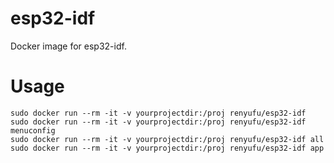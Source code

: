 # esp32-idf
Docker image for esp32-idf.

# Usage
```
sudo docker run --rm -it -v yourprojectdir:/proj renyufu/esp32-idf
sudo docker run --rm -it -v yourprojectdir:/proj renyufu/esp32-idf menuconfig
sudo docker run --rm -it -v yourprojectdir:/proj renyufu/esp32-idf all
sudo docker run --rm -it -v yourprojectdir:/proj renyufu/esp32-idf app
```
